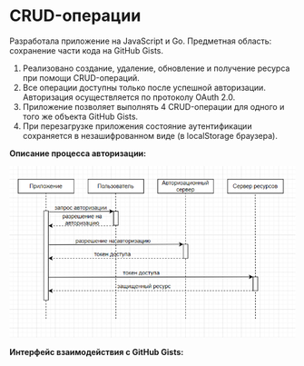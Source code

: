 # CRUD-операции

Разработала приложение на JavaScript и Go.
Предметная область: сохранение части кода на GitHub Gists.
1. Реализовано создание, удаление, обновление и получение ресурса при помощи CRUD-операций. 
2. Все операции доступны только после успешной авторизации. Авторизация осуществляется по протоколу OAuth 2.0.
3. Приложение позволяет выполнять 4 CRUD-операции для одного и того же объекта GitHub Gists.
4. При перезагрузке приложения состояние аутентификации сохраняется в незашифрованном виде (в localStorage браузера).

<b> Описание процесса авторизации: </b>

![OAuth.PNG](https://github.com/KarinaBotova/Gists/blob/master/OAuth.PNG?raw=true)


<b> Интерфейс взаимодействия с GitHub Gists: </b>


